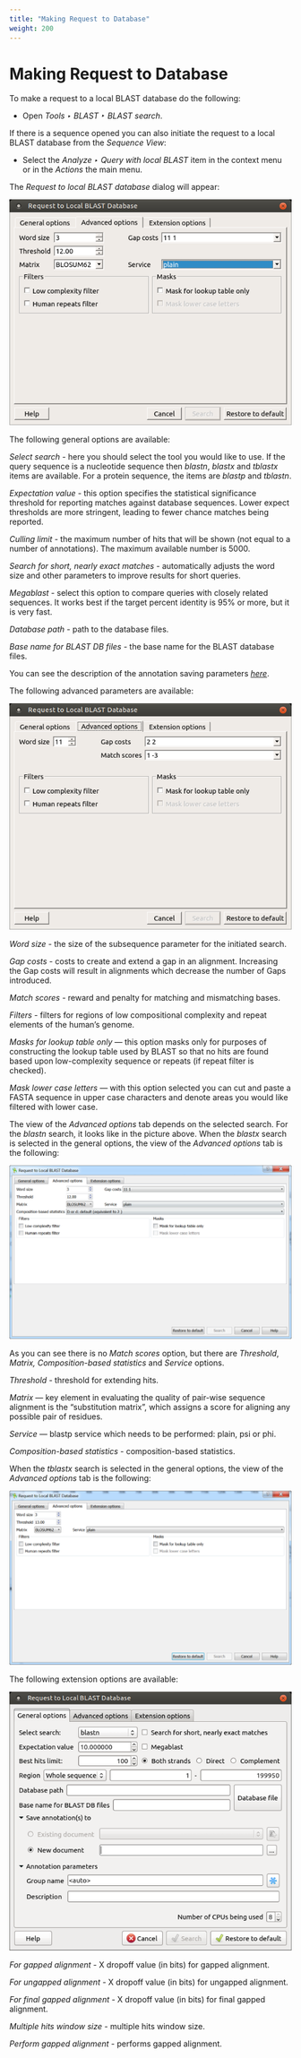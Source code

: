 ```yaml
---
title: "Making Request to Database"
weight: 200
---
```



# Making Request to Database

To make a request to a local BLAST database do the following:

*   Open _Tools ‣ BLAST ‣ BLAST search_.

If there is a sequence opened you can also initiate the request to a local BLAST database from the _Sequence View_:

*    Select the _Analyze ‣ Query with local BLAST_ item in the context menu or in the _Actions_ the main menu.

The _Request to local BLAST database_ dialog will appear:


![](/images/65930723/65930724.png)

The following general options are available:

_Select search -_ here you should select the tool you would like to use. If the query sequence is a nucleotide sequence then _blastn_, _blastx_ and _tblastx_ items are available. For a protein sequence, the items are _blastp_ and _tblastn_.

_Expectation value -_ this option specifies the statistical significance threshold for reporting matches against database sequences. Lower expect thresholds are more stringent, leading to fewer chance matches being reported.

_Culling limit -_ the maximum number of hits that will be shown (not equal to a number of annotations). The maximum available number is 5000.

_Search for short, nearly exact matches -_ automatically adjusts the word size and other parameters to improve results for short queries.

_Megablast -_ select this option to compare queries with closely related sequences. It works best if the target percent identity is 95% or more, but it is very fast.

_Database path -_ path to the database files.

_Base name for BLAST DB files -_ the base name for the BLAST database files.

You can see the description of the annotation saving parameters [_here_](https://ugene.unipro.ru/wiki/display/UUOUM16/Creating+Annotation).

The following advanced parameters are available:


![](/images/65930723/65930725.png)

_Word size -_ the size of the subsequence parameter for the initiated search.

_Gap costs -_ costs to create and extend a gap in an alignment. Increasing the Gap costs will result in alignments which decrease the number of Gaps introduced.

_Match scores -_ reward and penalty for matching and mismatching bases.

_Filters -_ filters for regions of low compositional complexity and repeat elements of the human’s genome.

_Masks for lookup table only_ — this option masks only for purposes of constructing the lookup table used by BLAST so that no hits are found based upon low-complexity sequence or repeats (if repeat filter is checked).

_Mask lower case letters_ — with this option selected you can cut and paste a FASTA sequence in upper case characters and denote areas you would like filtered with lower case.

The view of the _Advanced options_ tab depends on the selected search. For the _blastn_ search, it looks like in the picture above. When the _blastx_ search is selected in the general options, the view of the _Advanced options_ tab is the following:


![](/images/65930723/65930726.png)

As you can see there is no _Match scores_ option, but there are _Threshold_, _Matrix, Composition-based statistics_ and _Service_ options.

_Threshold -_ threshold for extending hits.

_Matrix_ — key element in evaluating the quality of pair-wise sequence alignment is the “substitution matrix”, which assigns a score for aligning any possible pair of residues.

_Service_ — blastp service which needs to be performed: plain, psi or phi.

_Composition-based statistics_ - composition-based statistics.

When the _tblastx_ search is selected in the general options, the view of the _Advanced options_ tab is the following:


![](/images/65930723/65930727.png)

The following extension options are available:


![](/images/65930723/65930728.png)

_For gapped alignment -_ X dropoff value (in bits) for gapped alignment.

_For ungapped alignment -_ X dropoff value (in bits) for ungapped alignment.

_For final gapped alignment -_ X dropoff value (in bits) for final gapped alignment.

_Multiple hits window size -_ multiple hits window size.

_Perform gapped alignment -_ performs gapped alignment.
